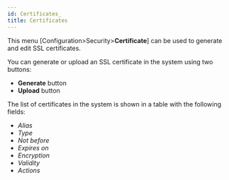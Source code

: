 ```yaml
---
id: Certificates_
title: Certificates
---
```


This menu [Configuration>Security>**Certificate**]  can be used to generate and edit  SSL certificates.

You can generate or upload an SSL certificate in the system using two buttons:

- **Generate** button
- **Upload** button

The list of certificates in the system is shown in a table with the following fields:

- *Alias*
- *Type*
- *Not before*
- *Expires on*
- *Encryption*
- *Validity*
- *Actions*















